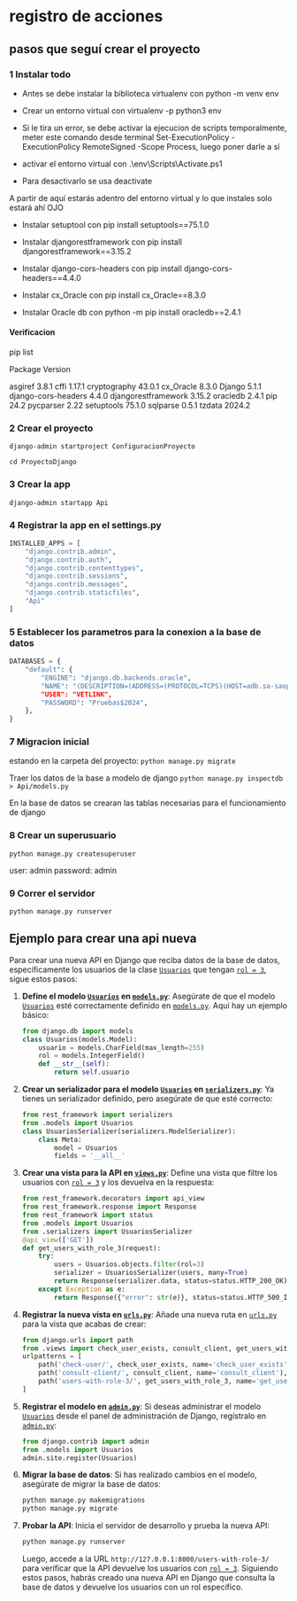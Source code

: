 # registro de acciones

## pasos que seguí crear el proyecto

### 1 Instalar todo

- Antes se debe instalar la biblioteca virtualenv con python -m venv env

- Crear un entorno virtual con virtualenv -p python3 env

- Si le tira un error, se debe activar la ejecucion de scripts temporalmente, meter este comando desde terminal Set-ExecutionPolicy -ExecutionPolicy RemoteSigned -Scope Process, luego poner darle a sí

- activar el entorno virtual con .\env\Scripts\Activate.ps1
- Para desactivarlo se usa deactivate

A partir de aquí estarás adentro del entorno virtual y lo que instales solo estará ahí OJO

- Instalar setuptool con pip install setuptools==75.1.0

- Instalar djangorestframework con pip install djangorestframework==3.15.2

- Instalar django-cors-headers con pip install django-cors-headers==4.4.0

- Instalar cx_Oracle con pip install cx_Oracle==8.3.0

- Instalar Oracle db con python -m pip install oracledb==2.4.1

#### Verificacion

pip list

Package Version

<!-- --- -->

asgiref 3.8.1
cffi 1.17.1
cryptography 43.0.1
cx_Oracle 8.3.0
Django 5.1.1
django-cors-headers 4.4.0
djangorestframework 3.15.2
oracledb 2.4.1
pip 24.2
pycparser 2.22
setuptools 75.1.0
sqlparse 0.5.1
tzdata 2024.2

### 2 Crear el proyecto

`django-admin startproject ConfiguracionProyecto`

`cd ProyectoDjango`

### 3 Crear la app

`django-admin startapp Api`

### 4 Registrar la app en el settings.py

```python
INSTALLED_APPS = [
    "django.contrib.admin",
    "django.contrib.auth",
    "django.contrib.contenttypes",
    "django.contrib.sessions",
    "django.contrib.messages",
    "django.contrib.staticfiles",
    "Api"
]
```

### 5 Establecer los parametros para la conexion a la base de datos

```python
DATABASES = {
    "default": {
        "ENGINE": "django.db.backends.oracle",
        "NAME": "(DESCRIPTION=(ADDRESS=(PROTOCOL=TCPS)(HOST=adb.sa-saopaulo-1.oraclecloud.com)(PORT=1522))(CONNECT_DATA=(SERVICE_NAME=g5936dc7ef2f8c4_vetlink_high.adb.oraclecloud.com))(SECURITY=(SSL_SERVER_DN_MATCH=YES)))
        "USER": "VETLINK",
        "PASSWORD": "Pruebas$2024",
    },
}
```

### 7 Migracion inicial

estando en la carpeta del proyecto:
`python manage.py migrate`

Traer los datos de la base a modelo de django
`python manage.py inspectdb > Api/models.py`

En la base de datos se crearan las tablas necesarias para el funcionamiento de django

### 8 Crear un superusuario

`python manage.py createsuperuser`

user: admin
password: admin

### 9 Correr el servidor

`python manage.py runserver`

## Ejemplo para crear una api nueva

Para crear una nueva API en Django que reciba datos de la base de datos, específicamente los usuarios de la clase [`Usuarios`](command:_github.copilot.openSymbolFromReferences?%5B%22%22%2C%5B%7B%22uri%22%3A%7B%22scheme%22%3A%22file%22%2C%22authority%22%3A%22%22%2C%22path%22%3A%22%2FC%3A%2FUsers%2Fmilto%2FDesktop%2FPI%2FVetlink-SinIS%2Fbackend%2FProyectoDjango%2FApi%2Fserializers.py%22%2C%22query%22%3A%22%22%2C%22fragment%22%3A%22%22%7D%2C%22pos%22%3A%7B%22line%22%3A1%2C%22character%22%3A20%7D%7D%2C%7B%22uri%22%3A%7B%22scheme%22%3A%22file%22%2C%22authority%22%3A%22%22%2C%22path%22%3A%22%2FC%3A%2FUsers%2Fmilto%2FDesktop%2FPI%2FVetlink-SinIS%2Fbackend%2FProyectoDjango%2FApi%2Fviews.py%22%2C%22query%22%3A%22%22%2C%22fragment%22%3A%22%22%7D%2C%22pos%22%3A%7B%22line%22%3A7%2C%22character%22%3A20%7D%7D%2C%7B%22uri%22%3A%7B%22scheme%22%3A%22file%22%2C%22authority%22%3A%22%22%2C%22path%22%3A%22%2FC%3A%2FUsers%2Fmilto%2FDesktop%2FPI%2FVetlink-SinIS%2Fbackend%2FProyectoDjango%2FApi%2Fmodels.py%22%2C%22query%22%3A%22%22%2C%22fragment%22%3A%22%22%7D%2C%22pos%22%3A%7B%22line%22%3A397%2C%22character%22%3A6%7D%7D%5D%2C%225542abe8-e3a2-42b1-b4f5-a9f7e7a1d796%22%5D "Go to definition") que tengan [`rol = 3`](command:_github.copilot.openSymbolFromReferences?%5B%22%22%2C%5B%7B%22uri%22%3A%7B%22scheme%22%3A%22file%22%2C%22authority%22%3A%22%22%2C%22path%22%3A%22%2FC%3A%2FUsers%2Fmilto%2FDesktop%2FPI%2FVetlink-SinIS%2Fbackend%2FProyectoDjango%2FApi%2Fmodels.py%22%2C%22query%22%3A%22%22%2C%22fragment%22%3A%22%22%7D%2C%22pos%22%3A%7B%22line%22%3A406%2C%22character%22%3A4%7D%7D%2C%7B%22uri%22%3A%7B%22scheme%22%3A%22file%22%2C%22authority%22%3A%22%22%2C%22path%22%3A%22%2FC%3A%2FUsers%2Fmilto%2FDesktop%2FPI%2FVetlink-SinIS%2Fbackend%2FProyectoDjango%2FApi%2Fviews.py%22%2C%22query%22%3A%22%22%2C%22fragment%22%3A%22%22%7D%2C%22pos%22%3A%7B%22line%22%3A37%2C%22character%22%3A52%7D%7D%2C%7B%22uri%22%3A%7B%22scheme%22%3A%22file%22%2C%22authority%22%3A%22%22%2C%22path%22%3A%22%2FC%3A%2FUsers%2Fmilto%2FDesktop%2FPI%2FVetlink-SinIS%2Fbackend%2FProyectoDjango%2FApi%2Fmodels.py%22%2C%22query%22%3A%22%22%2C%22fragment%22%3A%22%22%7D%2C%22pos%22%3A%7B%22line%22%3A406%2C%22character%22%3A4%7D%7D%5D%2C%225542abe8-e3a2-42b1-b4f5-a9f7e7a1d796%22%5D "Go to definition"), sigue estos pasos:
1. **Define el modelo [`Usuarios`](command:_github.copilot.openSymbolFromReferences?%5B%22%22%2C%5B%7B%22uri%22%3A%7B%22scheme%22%3A%22file%22%2C%22authority%22%3A%22%22%2C%22path%22%3A%22%2FC%3A%2FUsers%2Fmilto%2FDesktop%2FPI%2FVetlink-SinIS%2Fbackend%2FProyectoDjango%2FApi%2Fserializers.py%22%2C%22query%22%3A%22%22%2C%22fragment%22%3A%22%22%7D%2C%22pos%22%3A%7B%22line%22%3A1%2C%22character%22%3A20%7D%7D%2C%7B%22uri%22%3A%7B%22scheme%22%3A%22file%22%2C%22authority%22%3A%22%22%2C%22path%22%3A%22%2FC%3A%2FUsers%2Fmilto%2FDesktop%2FPI%2FVetlink-SinIS%2Fbackend%2FProyectoDjango%2FApi%2Fviews.py%22%2C%22query%22%3A%22%22%2C%22fragment%22%3A%22%22%7D%2C%22pos%22%3A%7B%22line%22%3A7%2C%22character%22%3A20%7D%7D%2C%7B%22uri%22%3A%7B%22scheme%22%3A%22file%22%2C%22authority%22%3A%22%22%2C%22path%22%3A%22%2FC%3A%2FUsers%2Fmilto%2FDesktop%2FPI%2FVetlink-SinIS%2Fbackend%2FProyectoDjango%2FApi%2Fmodels.py%22%2C%22query%22%3A%22%22%2C%22fragment%22%3A%22%22%7D%2C%22pos%22%3A%7B%22line%22%3A397%2C%22character%22%3A6%7D%7D%5D%2C%225542abe8-e3a2-42b1-b4f5-a9f7e7a1d796%22%5D "Go to definition") en [`models.py`](command:_github.copilot.openRelativePath?%5B%7B%22scheme%22%3A%22file%22%2C%22authority%22%3A%22%22%2C%22path%22%3A%22%2FC%3A%2FUsers%2Fmilto%2FDesktop%2FPI%2FVetlink-SinIS%2Fbackend%2FProyectoDjango%2FApi%2Fmodels.py%22%2C%22query%22%3A%22%22%2C%22fragment%22%3A%22%22%7D%2C%225542abe8-e3a2-42b1-b4f5-a9f7e7a1d796%22%5D "c:\Users\milto\Desktop\PI\Vetlink-SinIS\backend\ProyectoDjango\Api\models.py")**:
   Asegúrate de que el modelo [`Usuarios`](command:_github.copilot.openSymbolFromReferences?%5B%22%22%2C%5B%7B%22uri%22%3A%7B%22scheme%22%3A%22file%22%2C%22authority%22%3A%22%22%2C%22path%22%3A%22%2FC%3A%2FUsers%2Fmilto%2FDesktop%2FPI%2FVetlink-SinIS%2Fbackend%2FProyectoDjango%2FApi%2Fserializers.py%22%2C%22query%22%3A%22%22%2C%22fragment%22%3A%22%22%7D%2C%22pos%22%3A%7B%22line%22%3A1%2C%22character%22%3A20%7D%7D%2C%7B%22uri%22%3A%7B%22scheme%22%3A%22file%22%2C%22authority%22%3A%22%22%2C%22path%22%3A%22%2FC%3A%2FUsers%2Fmilto%2FDesktop%2FPI%2FVetlink-SinIS%2Fbackend%2FProyectoDjango%2FApi%2Fviews.py%22%2C%22query%22%3A%22%22%2C%22fragment%22%3A%22%22%7D%2C%22pos%22%3A%7B%22line%22%3A7%2C%22character%22%3A20%7D%7D%2C%7B%22uri%22%3A%7B%22scheme%22%3A%22file%22%2C%22authority%22%3A%22%22%2C%22path%22%3A%22%2FC%3A%2FUsers%2Fmilto%2FDesktop%2FPI%2FVetlink-SinIS%2Fbackend%2FProyectoDjango%2FApi%2Fmodels.py%22%2C%22query%22%3A%22%22%2C%22fragment%22%3A%22%22%7D%2C%22pos%22%3A%7B%22line%22%3A397%2C%22character%22%3A6%7D%7D%5D%2C%225542abe8-e3a2-42b1-b4f5-a9f7e7a1d796%22%5D "Go to definition") esté correctamente definido en [`models.py`](command:_github.copilot.openRelativePath?%5B%7B%22scheme%22%3A%22file%22%2C%22authority%22%3A%22%22%2C%22path%22%3A%22%2FC%3A%2FUsers%2Fmilto%2FDesktop%2FPI%2FVetlink-SinIS%2Fbackend%2FProyectoDjango%2FApi%2Fmodels.py%22%2C%22query%22%3A%22%22%2C%22fragment%22%3A%22%22%7D%2C%225542abe8-e3a2-42b1-b4f5-a9f7e7a1d796%22%5D "c:\Users\milto\Desktop\PI\Vetlink-SinIS\backend\ProyectoDjango\Api\models.py"). Aquí hay un ejemplo básico:
   ```python
   from django.db import models
   class Usuarios(models.Model):
       usuario = models.CharField(max_length=255)
       rol = models.IntegerField()
       def __str__(self):
           return self.usuario
   ```
2. **Crear un serializador para el modelo [`Usuarios`](command:_github.copilot.openSymbolFromReferences?%5B%22%22%2C%5B%7B%22uri%22%3A%7B%22scheme%22%3A%22file%22%2C%22authority%22%3A%22%22%2C%22path%22%3A%22%2FC%3A%2FUsers%2Fmilto%2FDesktop%2FPI%2FVetlink-SinIS%2Fbackend%2FProyectoDjango%2FApi%2Fserializers.py%22%2C%22query%22%3A%22%22%2C%22fragment%22%3A%22%22%7D%2C%22pos%22%3A%7B%22line%22%3A1%2C%22character%22%3A20%7D%7D%2C%7B%22uri%22%3A%7B%22scheme%22%3A%22file%22%2C%22authority%22%3A%22%22%2C%22path%22%3A%22%2FC%3A%2FUsers%2Fmilto%2FDesktop%2FPI%2FVetlink-SinIS%2Fbackend%2FProyectoDjango%2FApi%2Fviews.py%22%2C%22query%22%3A%22%22%2C%22fragment%22%3A%22%22%7D%2C%22pos%22%3A%7B%22line%22%3A7%2C%22character%22%3A20%7D%7D%2C%7B%22uri%22%3A%7B%22scheme%22%3A%22file%22%2C%22authority%22%3A%22%22%2C%22path%22%3A%22%2FC%3A%2FUsers%2Fmilto%2FDesktop%2FPI%2FVetlink-SinIS%2Fbackend%2FProyectoDjango%2FApi%2Fmodels.py%22%2C%22query%22%3A%22%22%2C%22fragment%22%3A%22%22%7D%2C%22pos%22%3A%7B%22line%22%3A397%2C%22character%22%3A6%7D%7D%5D%2C%225542abe8-e3a2-42b1-b4f5-a9f7e7a1d796%22%5D "Go to definition") en [`serializers.py`](command:_github.copilot.openRelativePath?%5B%7B%22scheme%22%3A%22file%22%2C%22authority%22%3A%22%22%2C%22path%22%3A%22%2FC%3A%2FUsers%2Fmilto%2FDesktop%2FPI%2FVetlink-SinIS%2Fbackend%2FProyectoDjango%2FApi%2Fserializers.py%22%2C%22query%22%3A%22%22%2C%22fragment%22%3A%22%22%7D%2C%225542abe8-e3a2-42b1-b4f5-a9f7e7a1d796%22%5D "c:\Users\milto\Desktop\PI\Vetlink-SinIS\backend\ProyectoDjango\Api\serializers.py")**:
   Ya tienes un serializador definido, pero asegúrate de que esté correcto:
   ```python
   from rest_framework import serializers
   from .models import Usuarios
   class UsuariosSerializer(serializers.ModelSerializer):
       class Meta:
           model = Usuarios
           fields = '__all__'
   ```
3. **Crear una vista para la API en [`views.py`](command:_github.copilot.openRelativePath?%5B%7B%22scheme%22%3A%22file%22%2C%22authority%22%3A%22%22%2C%22path%22%3A%22%2FC%3A%2FUsers%2Fmilto%2FDesktop%2FPI%2FVetlink-SinIS%2Fbackend%2FProyectoDjango%2FApi%2Fviews.py%22%2C%22query%22%3A%22%22%2C%22fragment%22%3A%22%22%7D%2C%225542abe8-e3a2-42b1-b4f5-a9f7e7a1d796%22%5D "c:\Users\milto\Desktop\PI\Vetlink-SinIS\backend\ProyectoDjango\Api\views.py")**:
   Define una vista que filtre los usuarios con [`rol = 3`](command:_github.copilot.openSymbolFromReferences?%5B%22%22%2C%5B%7B%22uri%22%3A%7B%22scheme%22%3A%22file%22%2C%22authority%22%3A%22%22%2C%22path%22%3A%22%2FC%3A%2FUsers%2Fmilto%2FDesktop%2FPI%2FVetlink-SinIS%2Fbackend%2FProyectoDjango%2FApi%2Fmodels.py%22%2C%22query%22%3A%22%22%2C%22fragment%22%3A%22%22%7D%2C%22pos%22%3A%7B%22line%22%3A406%2C%22character%22%3A4%7D%7D%2C%7B%22uri%22%3A%7B%22scheme%22%3A%22file%22%2C%22authority%22%3A%22%22%2C%22path%22%3A%22%2FC%3A%2FUsers%2Fmilto%2FDesktop%2FPI%2FVetlink-SinIS%2Fbackend%2FProyectoDjango%2FApi%2Fviews.py%22%2C%22query%22%3A%22%22%2C%22fragment%22%3A%22%22%7D%2C%22pos%22%3A%7B%22line%22%3A37%2C%22character%22%3A52%7D%7D%2C%7B%22uri%22%3A%7B%22scheme%22%3A%22file%22%2C%22authority%22%3A%22%22%2C%22path%22%3A%22%2FC%3A%2FUsers%2Fmilto%2FDesktop%2FPI%2FVetlink-SinIS%2Fbackend%2FProyectoDjango%2FApi%2Fmodels.py%22%2C%22query%22%3A%22%22%2C%22fragment%22%3A%22%22%7D%2C%22pos%22%3A%7B%22line%22%3A406%2C%22character%22%3A4%7D%7D%5D%2C%225542abe8-e3a2-42b1-b4f5-a9f7e7a1d796%22%5D "Go to definition") y los devuelva en la respuesta:
   ```python
   from rest_framework.decorators import api_view
   from rest_framework.response import Response
   from rest_framework import status
   from .models import Usuarios
   from .serializers import UsuariosSerializer
   @api_view(['GET'])
   def get_users_with_role_3(request):
       try:
           users = Usuarios.objects.filter(rol=3)
           serializer = UsuariosSerializer(users, many=True)
           return Response(serializer.data, status=status.HTTP_200_OK)
       except Exception as e:
           return Response({"error": str(e)}, status=status.HTTP_500_INTERNAL_SERVER_ERROR)
   ```
4. **Registrar la nueva vista en [`urls.py`](command:_github.copilot.openRelativePath?%5B%7B%22scheme%22%3A%22file%22%2C%22authority%22%3A%22%22%2C%22path%22%3A%22%2FC%3A%2FUsers%2Fmilto%2FDesktop%2FPI%2FVetlink-SinIS%2Fbackend%2FProyectoDjango%2FApi%2Furls.py%22%2C%22query%22%3A%22%22%2C%22fragment%22%3A%22%22%7D%2C%225542abe8-e3a2-42b1-b4f5-a9f7e7a1d796%22%5D "c:\Users\milto\Desktop\PI\Vetlink-SinIS\backend\ProyectoDjango\Api\urls.py")**:
   Añade una nueva ruta en [`urls.py`](command:_github.copilot.openRelativePath?%5B%7B%22scheme%22%3A%22file%22%2C%22authority%22%3A%22%22%2C%22path%22%3A%22%2FC%3A%2FUsers%2Fmilto%2FDesktop%2FPI%2FVetlink-SinIS%2Fbackend%2FProyectoDjango%2FApi%2Furls.py%22%2C%22query%22%3A%22%22%2C%22fragment%22%3A%22%22%7D%2C%225542abe8-e3a2-42b1-b4f5-a9f7e7a1d796%22%5D "c:\Users\milto\Desktop\PI\Vetlink-SinIS\backend\ProyectoDjango\Api\urls.py") para la vista que acabas de crear:
   ```python
   from django.urls import path
   from .views import check_user_exists, consult_client, get_users_with_role_3
   urlpatterns = [
       path('check-user/', check_user_exists, name='check_user_exists'),
       path('consult-client/', consult_client, name='consult_client'),
       path('users-with-role-3/', get_users_with_role_3, name='get_users_with_role_3'),
   ]
   ```
5. **Registrar el modelo en [`admin.py`](command:_github.copilot.openRelativePath?%5B%7B%22scheme%22%3A%22file%22%2C%22authority%22%3A%22%22%2C%22path%22%3A%22%2Fc%3A%2FUsers%2Fmilto%2FDesktop%2FPI%2FVetlink-SinIS%2Fbackend%2FProyectoDjango%2FApi%2Fadmin.py%22%2C%22query%22%3A%22%22%2C%22fragment%22%3A%22%22%7D%2C%225542abe8-e3a2-42b1-b4f5-a9f7e7a1d796%22%5D "c:\Users\milto\Desktop\PI\Vetlink-SinIS\backend\ProyectoDjango\Api\admin.py")**:
   Si deseas administrar el modelo [`Usuarios`](command:_github.copilot.openSymbolFromReferences?%5B%22%22%2C%5B%7B%22uri%22%3A%7B%22scheme%22%3A%22file%22%2C%22authority%22%3A%22%22%2C%22path%22%3A%22%2FC%3A%2FUsers%2Fmilto%2FDesktop%2FPI%2FVetlink-SinIS%2Fbackend%2FProyectoDjango%2FApi%2Fserializers.py%22%2C%22query%22%3A%22%22%2C%22fragment%22%3A%22%22%7D%2C%22pos%22%3A%7B%22line%22%3A1%2C%22character%22%3A20%7D%7D%2C%7B%22uri%22%3A%7B%22scheme%22%3A%22file%22%2C%22authority%22%3A%22%22%2C%22path%22%3A%22%2FC%3A%2FUsers%2Fmilto%2FDesktop%2FPI%2FVetlink-SinIS%2Fbackend%2FProyectoDjango%2FApi%2Fviews.py%22%2C%22query%22%3A%22%22%2C%22fragment%22%3A%22%22%7D%2C%22pos%22%3A%7B%22line%22%3A7%2C%22character%22%3A20%7D%7D%2C%7B%22uri%22%3A%7B%22scheme%22%3A%22file%22%2C%22authority%22%3A%22%22%2C%22path%22%3A%22%2FC%3A%2FUsers%2Fmilto%2FDesktop%2FPI%2FVetlink-SinIS%2Fbackend%2FProyectoDjango%2FApi%2Fmodels.py%22%2C%22query%22%3A%22%22%2C%22fragment%22%3A%22%22%7D%2C%22pos%22%3A%7B%22line%22%3A397%2C%22character%22%3A6%7D%7D%5D%2C%225542abe8-e3a2-42b1-b4f5-a9f7e7a1d796%22%5D "Go to definition") desde el panel de administración de Django, regístralo en [`admin.py`](command:_github.copilot.openRelativePath?%5B%7B%22scheme%22%3A%22file%22%2C%22authority%22%3A%22%22%2C%22path%22%3A%22%2Fc%3A%2FUsers%2Fmilto%2FDesktop%2FPI%2FVetlink-SinIS%2Fbackend%2FProyectoDjango%2FApi%2Fadmin.py%22%2C%22query%22%3A%22%22%2C%22fragment%22%3A%22%22%7D%2C%225542abe8-e3a2-42b1-b4f5-a9f7e7a1d796%22%5D "c:\Users\milto\Desktop\PI\Vetlink-SinIS\backend\ProyectoDjango\Api\admin.py"):
   ```python
   from django.contrib import admin
   from .models import Usuarios
   admin.site.register(Usuarios)
   ```
6. **Migrar la base de datos**:
   Si has realizado cambios en el modelo, asegúrate de migrar la base de datos:
   ```sh
   python manage.py makemigrations
   python manage.py migrate
   ```
7. **Probar la API**:
   Inicia el servidor de desarrollo y prueba la nueva API:
   ```sh
   python manage.py runserver
   ```
   Luego, accede a la URL `http://127.0.0.1:8000/users-with-role-3/` para verificar que la API devuelve los usuarios con [`rol = 3`](command:_github.copilot.openSymbolFromReferences?%5B%22%22%2C%5B%7B%22uri%22%3A%7B%22scheme%22%3A%22file%22%2C%22authority%22%3A%22%22%2C%22path%22%3A%22%2FC%3A%2FUsers%2Fmilto%2FDesktop%2FPI%2FVetlink-SinIS%2Fbackend%2FProyectoDjango%2FApi%2Fmodels.py%22%2C%22query%22%3A%22%22%2C%22fragment%22%3A%22%22%7D%2C%22pos%22%3A%7B%22line%22%3A406%2C%22character%22%3A4%7D%7D%2C%7B%22uri%22%3A%7B%22scheme%22%3A%22file%22%2C%22authority%22%3A%22%22%2C%22path%22%3A%22%2FC%3A%2FUsers%2Fmilto%2FDesktop%2FPI%2FVetlink-SinIS%2Fbackend%2FProyectoDjango%2FApi%2Fviews.py%22%2C%22query%22%3A%22%22%2C%22fragment%22%3A%22%22%7D%2C%22pos%22%3A%7B%22line%22%3A37%2C%22character%22%3A52%7D%7D%2C%7B%22uri%22%3A%7B%22scheme%22%3A%22file%22%2C%22authority%22%3A%22%22%2C%22path%22%3A%22%2FC%3A%2FUsers%2Fmilto%2FDesktop%2FPI%2FVetlink-SinIS%2Fbackend%2FProyectoDjango%2FApi%2Fmodels.py%22%2C%22query%22%3A%22%22%2C%22fragment%22%3A%22%22%7D%2C%22pos%22%3A%7B%22line%22%3A406%2C%22character%22%3A4%7D%7D%5D%2C%225542abe8-e3a2-42b1-b4f5-a9f7e7a1d796%22%5D "Go to definition").
Siguiendo estos pasos, habrás creado una nueva API en Django que consulta la base de datos y devuelve los usuarios con un rol específico.
